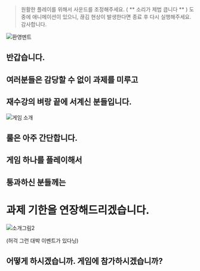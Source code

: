 > 원활한 플레이를 위해서 사운드를 조정해주세요. ( ** 소리가 제법 큽니다 ** )
> 도중에 애니메이션이 있으니, 끊김 현상이 발생한다면 종료 후 다시 실행해주세요.
> 감사합니다.

![환영멘트](https://user-images.githubusercontent.com/90530763/137575842-bb988e1d-1f3e-470e-b175-e0e922deed37.png)

## 반갑습니다.
## 여러분들은 감당할 수 없이 과제를 미루고
## 재수강의 벼랑 끝에 서계신 분들입니다.

![게임 소개](https://user-images.githubusercontent.com/90530763/137575824-96123348-4eb4-4313-8150-c506eb3914da.png)

## 룰은 아주 간단합니다.
## 게임 하나를 플레이해서
## 통과하신 분들께는 
# 과제 기한을 연장해드리겠습니다.

![소개그림2](https://user-images.githubusercontent.com/90530763/137576057-275c40d6-4472-42a9-b69f-e4e95f279a45.png)

(허걱 그런 대박 이벤트가 있다닝)

## 어떻게 하시겠습니까. 게임에 참가하시겠습니까?
